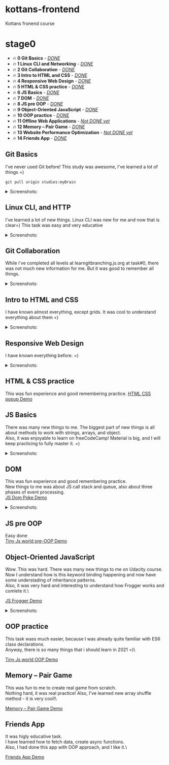 # kottans-frontend

Kottans fronend course

# stage0

- 🔥 **0 Git Basics** - [_DONE_](#git_basics)
- 🔥 **1 Linux CLI and Networking** - [_DONE_](#task_linux_cli)
- 🔥 **2 Git Collaboration** - [_DONE_](#task_git_collaboration)
- 🔥 **3 Intro to HTML and CSS** - [_DONE_](#task_html_css_intro)
- 🔥 **4 Responsive Web Design** - [_DONE_](#task_responsive_web_design)
- 🔥 **5 HTML & CSS practice** - [_DONE_](#html_css_popup)
- 🔥 **6 JS Basics** - [_DONE_](#task_js_basics)
- 🔥 **7 DOM** - [_DONE_](#task_js_dom)
- 🔥 **8 JS pre OOP** - [_DONE_](#js_pre_oop)
- 🔥 **9 Object-Oriented JavaScript** - [_DONE_](#task_js_oop)
- 🔥 **10 OOP practice** - [_DONE_](#js_post_oop)
- 🔥 **11 Offline Web Applications** - [_Not DONE yet_](#offline_web_apps)
- 🔥 **12 Memory – Pair Game** - [_DONE_](#memory_pair_game)
- 🔥 **13 Website Performance Optimization** - [_Not DONE yet_](#website_perfomance_optimization)
- 🔥 **14 Friends App** - [_DONE_](#friends_app)

## <a name="git_basics">Git Basics</a>

I've never used Git before! This study was awesome, I've learned a lot of things =)

```
git pull origin studies:myBrain
```

<details>
 <summary>Screenshots:</summary>

### Version Control with Git

![udacity](./0%20Git%20Basics/0.png)

### levels at [learngitbranching](https://learngitbranching.js.org/)

![learngitbranching](./0%20Git%20Basics/1.png)
![learngitbranching](./0%20Git%20Basics/2.png)

</details>

## <a name="task_linux_cli">Linux CLI, and HTTP</a>

I've learned a lot of new things. Linux CLI was new for me and now that is clear=) This task was easy and very educative

<details>
 <summary>Screenshots:</summary>

| ![task_linux_cli__scr--0](./task_linux_cli/0.png) | ![task_linux_cli__scr--1](./task_linux_cli/1.png) |
| ------------------------------------------------- | ------------------------------------------------- |
| ![task_linux_cli__scr--2](./task_linux_cli/2.png) | ![task_linux_cli__scr--3](./task_linux_cli/3.png) |

</details>

## <a name="task_git_collaboration">Git Collaboration</a>

While i've completed all levels at learngitbranching.js.org at task#0, there was not much new information for me. But it was good to remember all things.

<details>
 <summary>Screenshots:</summary>

| ![task_git_collaboration--0](./task_git_collaboration/0.png) | ![task_git_collaboration--1](./task_git_collaboration/1.png) |
| ------------------------------------------------------------ | ------------------------------------------------------------ |

</details>

## <a name="task_html_css_intro">Intro to HTML and CSS</a>

I have known almost everything, except grids. It was cool to understand everything about them =)

<details>
 <summary>Screenshots:</summary>

| ![task_html_css_intro--0](./task_html_css_intro/0.png) | ![task_html_css_intro--1](./task_html_css_intro/1.png) | ![task_html_css_intro--2](./task_html_css_intro/2.png) |
| ------------------------------------------------------ | ------------------------------------------------------ | ------------------------------------------------------ |

</details>

## <a name="task_responsive_web_design">Responsive Web Design</a>

I have known everything before. =)

<details>
 <summary>Screenshots:</summary>

| ![task_responsive_web_design--0](./task_responsive_web_design/0.png) | ![task_responsive_web_design--1](./task_responsive_web_design/1.png) |
| -------------------------------------------------------------------- | -------------------------------------------------------------------- |

</details>

## <a name="html_css_popup">HTML & CSS practice</a>

This was fun experience and good remembering practice. [HTML CSS popup Demo](https://f3d0t.github.io/f3d0t/html_css_popup/)

## <a name="task_js_basics">JS Basics</a>

There was many new things to me. The biggest part of new things is all about methods to work with strings, arrays, and object.\
Also, it was enjoyable to learn on freeCodeCamp! Material is big, and I will keep practicing to fully master it. =)

<details>
 <summary>Screenshots:</summary>

| ![task_js_basics--0](./task_js_basics/0.PNG) | ![task_js_basics--1](./task_js_basics/1.PNG) |
| -------------------------------------------- | -------------------------------------------- |

</details>

## <a name="task_js_dom">DOM</a>

This was fun experience and good remembering practice.\
New things to me was about JS call stack and queue, also about three phases of event processing.\
[JS Dom Poke Demo](https://f3d0t.github.io/f3d0t/task_js_dom/)

<details>
 <summary>Screenshots:</summary>

| ![task_js_dom--0](./task_js_dom/screenshots/0.png) | ![task_js_dom--1](./task_js_dom/screenshots/1.png) |
| -------------------------------------------------- | -------------------------------------------------- |

</details>

## <a name="js_pre_oop">JS pre OOP</a>

Easy done\
[Tiny Js world pre-OOP Demo](https://f3d0t.github.io/f3d0t/a_tiny_js_world_pre_oop/)

## <a name="task_js_oop">Object-Oriented JavaScript</a>

Wow. This was hard.
There was many new things to me on Udacity course.\
Now I understand how is this keyword binding happening and now have some understading of inheritance patterns. \
Also, it was very hard and interesting to understand how Frogger works and comlete it.\

[JS Frogger Demo](https://f3d0t.github.io/f3d0t/js_oop/)

<details>
 <summary>Screenshots:</summary>

| ![task_js_oop--0](./task_js_oop/0.png) | ![task_js_oop--1](./task_js_oop/1.png) |
| -------------------------------------- | -------------------------------------- |

</details>

## <a name="js_post_oop">OOP practice</a>

This task wass much easier, because I was already quite familiar with ES6 class declarations.\
Anyway, there is so many things that i should learn in 2021 =)\

[Tiny Js world OOP Demo](https://f3d0t.github.io/f3d0t/a_tiny_js_world_post_oop/)

## <a name="memory_pair_game">Memory – Pair Game</a>

This was fun to me to create real game from scratch.\
Nothing hard, it was real practice! Also, I've learned new array shuffle method - it is very cool!\

[Memory – Pair Game Demo](https://f3d0t.github.io/f3d0t/memory_pair_game/)

## <a name="friends_app">Friends App</a>

It was higly educative task.\
I have learned how to fetch data, create async functions.\
Also, I had done this app with OOP approach, and I like it.\

[Friends App Demo](https://f3d0t.github.io/friends-app/)

